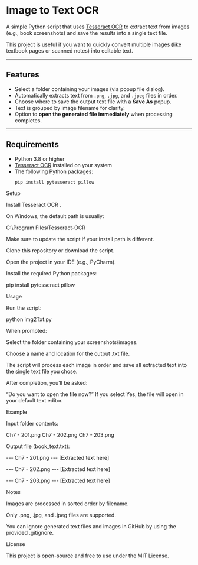 # Image to Text OCR

A simple Python script that uses [Tesseract OCR](https://github.com/tesseract-ocr/tesseract) to extract text from images (e.g., book screenshots) and save the results into a single text file.  

This project is useful if you want to quickly convert multiple images (like textbook pages or scanned notes) into editable text.  

---

## Features

- Select a folder containing your images (via popup file dialog).  
- Automatically extracts text from `.png`, `.jpg`, and `.jpeg` files in order.  
- Choose where to save the output text file with a **Save As** popup.  
- Text is grouped by image filename for clarity.  
- Option to **open the generated file immediately** when processing completes.  

---

## Requirements

- Python 3.8 or higher  
- [Tesseract OCR](https://github.com/tesseract-ocr/tesseract) installed on your system  
- The following Python packages:  
  ```bash
  pip install pytesseract pillow

Setup

Install Tesseract OCR
.

On Windows, the default path is usually:

C:\Program Files\Tesseract-OCR


Make sure to update the script if your install path is different.

Clone this repository or download the script.

Open the project in your IDE (e.g., PyCharm).

Install the required Python packages:

pip install pytesseract pillow

Usage

Run the script:

python img2Txt.py


When prompted:

Select the folder containing your screenshots/images.

Choose a name and location for the output .txt file.

The script will process each image in order and save all extracted text into the single text file you chose.

After completion, you’ll be asked:

“Do you want to open the file now?”
If you select Yes, the file will open in your default text editor.

Example

Input folder contents:

Ch7 - 201.png
Ch7 - 202.png
Ch7 - 203.png


Output file (book_text.txt):

--- Ch7 - 201.png ---
[Extracted text here]

--- Ch7 - 202.png ---
[Extracted text here]

--- Ch7 - 203.png ---
[Extracted text here]

Notes

Images are processed in sorted order by filename.

Only .png, .jpg, and .jpeg files are supported.

You can ignore generated text files and images in GitHub by using the provided .gitignore.

License

This project is open-source and free to use under the MIT License.